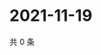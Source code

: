 # 2021-11-19

共 0 条

<!-- BEGIN WEIBO -->
<!-- 最后更新时间 Fri Nov 19 2021 15:09:14 GMT+0800 (China Standard Time) -->

<!-- END WEIBO -->
